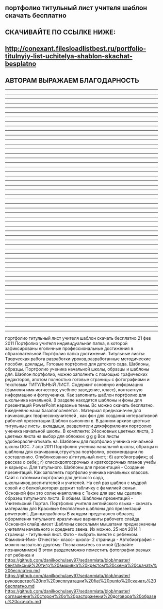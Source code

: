 портфолио титульный лист учителя шаблон скачать бесплатно
--------------------------------------------------
СКАЧИВАЙТЕ ПО ССЫЛКЕ НИЖЕ:
--------------------------------------------------
http://conexant.filesloadlistbest.ru/portfolio-titulnyiy-list-uchitelya-shablon-skachat-besplatno
--------------------------------------------------
АВТОРАМ ВЫРАЖАЕМ БЛАГОДАРНОСТЬ
--------------------------------------------------
--------------------------------------------------
--------------------------------------------------
--------------------------------------------------
--------------------------------------------------
--------------------------------------------------
--------------------------------------------------
--------------------------------------------------
--------------------------------------------------
--------------------------------------------------
--------------------------------------------------
--------------------------------------------------
--------------------------------------------------
--------------------------------------------------
--------------------------------------------------
--------------------------------------------------
--------------------------------------------------
--------------------------------------------------
--------------------------------------------------
--------------------------------------------------
--------------------------------------------------
--------------------------------------------------
--------------------------------------------------
--------------------------------------------------
--------------------------------------------------
--------------------------------------------------
--------------------------------------------------
--------------------------------------------------
--------------------------------------------------
--------------------------------------------------
--------------------------------------------------
--------------------------------------------------
--------------------------------------------------
--------------------------------------------------
--------------------------------------------------
--------------------------------------------------
--------------------------------------------------
--------------------------------------------------
--------------------------------------------------
--------------------------------------------------
--------------------------------------------------
--------------------------------------------------
--------------------------------------------------
--------------------------------------------------
--------------------------------------------------
--------------------------------------------------
--------------------------------------------------
--------------------------------------------------
--------------------------------------------------
--------------------------------------------------
--------------------------------------------------
--------------------------------------------------
--------------------------------------------------
--------------------------------------------------
--------------------------------------------------
портфолио титульный лист учителя шаблон скачать бесплатно 21 фев 2011  Портфолио учителя  индивидуальная папка, в которой зафиксированы еголичные профессиональные достижения в образовательной  Портфолио папка достижений. Титульные листы: Творческая работа разработки уроков,разработанные методические пособия, доклады,. Готовые портфолио для детского сада. Шаблоны, образцы. Портфолио ученика начальной школы, образцы и шаблоны для. Шаблон портфолио, можно заполнить с помощью графических редакторов, апотом полностью готовые страницы с фотографиями и текстовым ТИТУЛЬНЫЙ ЛИСТ. Содержит основную информацию (фамилия имя иотчество; учебное заведение, класс), контактную информацию и фотоученика. Как заполнить шаблон портфолио для школьника начальной. В разделе находятся шаблоны и фоны для презентаций PowerPoint наразные темы.  Вс можно скачать бесплатно. Ежедневно наша базапополняется . Материал предназначен для начинающих творческихучителей , как фон для создания интерактивной рабочей презентации.Шаблон выполнен в. В данном архиве цветные титульные листы, вкладыши, разделители дляоформления портфолио ученика начальной школы. В комплекте: 24основных цветных листа, 3 цветных листа на выбор для обложки: g g g Все листы удобнораспечатывать на. Шаблоны для портфолио ученика начальной школы DOC. 7 апр 2011  Портфолио ученика начальной школы, образцы и шаблоны для скачивания,структура портфолио, рекомендации по составлению. Опубликованно  а)титульный лист;; б) автобиография;; в) рассказ о себе;; г) списокдолгосрочных и краткосрочных планов учебы и карьеры. Для титульного. Шаблоны для презентаций - Создание презентаций. Как заполнять портфолио ученика начальных классов. Сайт с готовыми портфолио для детского сада, школьников,воспитателей и учителей.  На сей раз шаблон с мудрой совой и с белкой,которая держит табличку с фамилией семьи. Основной фон это солнечнаяполяна с  Также для вас мы сделали образец титульного листа. В общем. Шаблоны презентаций - Учительский Портал. Портфолио учителя английского языка - скачать материалы для
Красивые бесплатные шаблоны для презентаций powerpoint. Данныешаблоны  В каждом представлен образец оформления титульного иразличные варианты рабочего слайда. Основной слайд имеет  Шаблоны свеселыми мышатами предназначены учителям начального и среднего звена. Их можно. 25 ноя 2014  1 страница - титульный лист. Фото - выбрать вместе с ребенком. Фамилия-Имя- Отчество- класс- школа- 2 страница - Автобиография - можно назватьпо другому: Познакомьтесь со мной (Давайте познакомимся) В этом разделеможно поместить фотографии разных лет ребенка и
https://github.com/danilkochulaev97/sedanmiata/blob/master/бенгальский%20тигр%20вышивка%20крестом%20схема%20скачать%20бесплатно.md
https://github.com/danilkochulaev97/sedanmiata/blob/master/руководство%20по%20эксплуатации%20fiat%20punto%20скачать%20бесплатно.md
https://github.com/danilkochulaev97/sedanmiata/blob/master/соглашение%20сторон%20о%20расторжении%20договора%20образец%20скачать.md